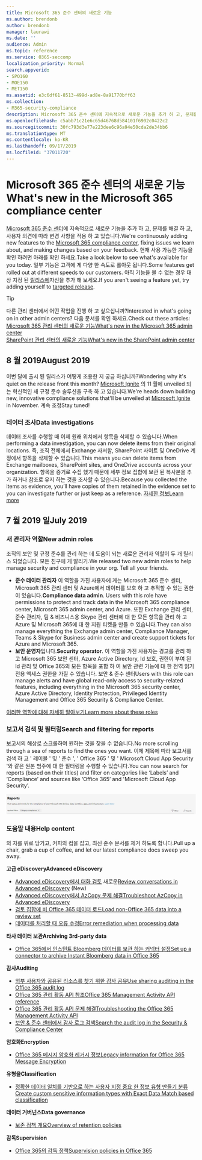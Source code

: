 ```yaml
---
title: Microsoft 365 준수 센터의 새로운 기능
ms.author: brendonb
author: brendonb
manager: laurawi
ms.date: ''
audience: Admin
ms.topic: reference
ms.service: O365-seccomp
localization_priority: Normal
search.appverid:
- SPO160
- MOE150
- MET150
ms.assetid: e3c6df61-8513-499d-ad8e-8a91770bff63
ms.collection:
- M365-security-compliance
description: Microsoft 365 준수 센터에 지속적으로 새로운 기능을 추가 하 고, 문제를 해결 하 고, 사용자 의견에 따라 변경 사항을 적용 하 고 있습니다. 이번 달에 제공 된 내용을 확인 합니다.
ms.openlocfilehash: c5abb71c21e6c65d46768d584101f6902c0422c2
ms.sourcegitcommit: 30fc793d3e77e223dee6c96a94e50cda2de34bb6
ms.translationtype: MT
ms.contentlocale: ko-KR
ms.lasthandoff: 09/17/2019
ms.locfileid: "37011720"
---
```

# <a name="whats-new-in-the-microsoft-365-compliance-center"></a><span data-ttu-id="01385-104">Microsoft 365 준수 센터의 새로운 기능</span><span class="sxs-lookup"><span data-stu-id="01385-104">What's new in the Microsoft 365 compliance center</span></span>

<span data-ttu-id="01385-105">[Microsoft 365 준수 센터](microsoft-365-compliance-center.md)에 지속적으로 새로운 기능을 추가 하 고, 문제를 해결 하 고, 사용자 의견에 따라 변경 사항을 적용 하 고 있습니다.</span><span class="sxs-lookup"><span data-stu-id="01385-105">We're continuously adding new features to the [Microsoft 365 compliance center](microsoft-365-compliance-center.md), fixing issues we learn about, and making changes based on your feedback.</span></span> <span data-ttu-id="01385-106">현재 사용 가능한 기능을 확인 하려면 아래를 확인 하세요.</span><span class="sxs-lookup"><span data-stu-id="01385-106">Take a look below to see what's available for you today.</span></span> <span data-ttu-id="01385-107">일부 기능은 고객에 게 다양 한 속도로 롤아웃 됩니다.</span><span class="sxs-lookup"><span data-stu-id="01385-107">Some features get rolled out at different speeds to our customers.</span></span> <span data-ttu-id="01385-108">아직 기능을 볼 수 없는 경우 대상 지정 된 [릴리스에](https://docs.microsoft.com/office365/admin/manage/release-options-in-office-365)자신을 추가 해 보세요.</span><span class="sxs-lookup"><span data-stu-id="01385-108">If you aren't seeing a feature yet, try adding yourself to [targeted release](https://docs.microsoft.com/office365/admin/manage/release-options-in-office-365).</span></span>

> [!TIP]
> <span data-ttu-id="01385-109">다른 관리 센터에서 어떤 작업을 진행 하 고 싶으십니까?</span><span class="sxs-lookup"><span data-stu-id="01385-109">Interested in what's going on in other admin centers?</span></span> <span data-ttu-id="01385-110">다음 문서를 확인 하세요.</span><span class="sxs-lookup"><span data-stu-id="01385-110">Check out these articles:</span></span><br>[<span data-ttu-id="01385-111">Microsoft 365 관리 센터의 새로운 기능</span><span class="sxs-lookup"><span data-stu-id="01385-111">What's new in the Microsoft 365 admin center</span></span>](https://docs.microsoft.com/office365/admin/whats-new-in-preview?view=o365-worldwide)<br>[<span data-ttu-id="01385-112">SharePoint 관리 센터의 새로운 기능</span><span class="sxs-lookup"><span data-stu-id="01385-112">What's new in the SharePoint admin center</span></span>](https://docs.microsoft.com/sharepoint/what-s-new-in-admin-center)

## <a name="august-2019"></a><span data-ttu-id="01385-113">8 월 2019</span><span class="sxs-lookup"><span data-stu-id="01385-113">August 2019</span></span>

<span data-ttu-id="01385-114">이번 달에 출시 된 릴리스가 어떻게 조용한 지 궁금 하십니까?</span><span class="sxs-lookup"><span data-stu-id="01385-114">Wondering why it's quiet on the release front this month?</span></span> <span data-ttu-id="01385-115">[Microsoft Ignite](https://www.microsoft.com/ignite) 의 11 월에 unveiled 되는 혁신적인 새 규정 준수 솔루션을 구축 하 고 있습니다.</span><span class="sxs-lookup"><span data-stu-id="01385-115">We're heads down building new, innovative compliance solutions that'll be unveiled at [Microsoft Ignite](https://www.microsoft.com/ignite) in November.</span></span> <span data-ttu-id="01385-116">계속 조정</span><span class="sxs-lookup"><span data-stu-id="01385-116">Stay tuned!</span></span>

### <a name="data-investigations"></a><span data-ttu-id="01385-117">데이터 조사</span><span class="sxs-lookup"><span data-stu-id="01385-117">Data investigations</span></span>

<span data-ttu-id="01385-118">데이터 조사를 수행할 때 이제 원래 위치에서 항목을 삭제할 수 있습니다.</span><span class="sxs-lookup"><span data-stu-id="01385-118">When performing a data investigation, you can now delete items from their original locations.</span></span> <span data-ttu-id="01385-119">즉, 조직 전체에서 Exchange 사서함, SharePoint 사이트 및 OneDrive 계정에서 항목을 삭제할 수 있습니다.</span><span class="sxs-lookup"><span data-stu-id="01385-119">This means you can delete items from Exchange mailboxes, SharePoint sites, and OneDrive accounts across your organization.</span></span> <span data-ttu-id="01385-120">항목을 증거로 수집 했기 때문에 세부 정보 집합에 보관 된 복사본을 추가 하거나 참조로 유지 하는 것을 조사할 수 있습니다.</span><span class="sxs-lookup"><span data-stu-id="01385-120">Because you collected the items as evidence, you’ll have copies of them retained in the evidence set to you can investigate further or just keep as a reference.</span></span> [<span data-ttu-id="01385-121">자세한 정보</span><span class="sxs-lookup"><span data-stu-id="01385-121">Learn more</span></span>](datainvestigations/delete-items-from-original-locations.md)

## <a name="july-2019"></a><span data-ttu-id="01385-122">7 월 2019 일</span><span class="sxs-lookup"><span data-stu-id="01385-122">July 2019</span></span>

### <a name="new-admin-roles"></a><span data-ttu-id="01385-123">새 관리자 역할</span><span class="sxs-lookup"><span data-stu-id="01385-123">New admin roles</span></span>

<span data-ttu-id="01385-124">조직의 보안 및 규정 준수를 관리 하는 데 도움이 되는 새로운 관리자 역할이 두 개 릴리스 되었습니다. 모든 친구에 게 알리기.</span><span class="sxs-lookup"><span data-stu-id="01385-124">We released two new admin roles to help manage security and compliance in your org. Tell all your friends.</span></span>

- <span data-ttu-id="01385-125">**준수 데이터 관리자** 이 역할을 가진 사용자에 게는 Microsoft 365 준수 센터, Microsoft 365 관리 센터 및 Azure에서 데이터를 보호 하 고 추적할 수 있는 권한이 있습니다.</span><span class="sxs-lookup"><span data-stu-id="01385-125">**Compliance data admin**. Users with this role have permissions to protect and track data in the Microsoft 365 compliance center, Microsoft 365 admin center, and Azure.</span></span> <span data-ttu-id="01385-126">또한 Exchange 관리 센터, 준수 관리자, 팀 & 비즈니스용 Skype 관리 센터에 대 한 모든 항목을 관리 하 고 Azure 및 Microsoft 365에 대 한 지원 티켓을 만들 수 있습니다.</span><span class="sxs-lookup"><span data-stu-id="01385-126">They can also manage everything the Exchange admin center, Compliance Manager, Teams & Skype for Business admin center and create support tickets for Azure and Microsoft 365.</span></span>
- <span data-ttu-id="01385-127">**보안 운영자**입니다.</span><span class="sxs-lookup"><span data-stu-id="01385-127">**Security operator**.</span></span> <span data-ttu-id="01385-128">이 역할을 가진 사용자는 경고를 관리 하 고 Microsoft 365 보안 센터, Azure Active Directory, Id 보호, 권한이 부여 된 Id 관리 및 Office 365의 모든 항목을 포함 하 여 보안 관련 기능에 대 한 전역 읽기 전용 액세스 권한을 가질 수 있습니다. 보안 & 준수 센터</span><span class="sxs-lookup"><span data-stu-id="01385-128">Users with this role can manage alerts and have global read-only access to security-related features, including everything in the Microsoft 365 security center, Azure Active Directory, Identity Protection, Privileged Identity Management and Office 365 Security & Compliance Center.</span></span>

[<span data-ttu-id="01385-129">이러한 역할에 대해 자세히 알아보기</span><span class="sxs-lookup"><span data-stu-id="01385-129">Learn more about these roles</span></span>](https://docs.microsoft.com/office365/securitycompliance/permissions-microsoft-365-compliance-security)

### <a name="search-and-filtering-for-reports"></a><span data-ttu-id="01385-130">보고서 검색 및 필터링</span><span class="sxs-lookup"><span data-stu-id="01385-130">Search and filtering for reports</span></span>

<span data-ttu-id="01385-131">보고서의 해상로 스크롤하여 원하는 것을 찾을 수 없습니다.</span><span class="sxs-lookup"><span data-stu-id="01385-131">No more scrolling through a sea of reports to find the ones you want.</span></span> <span data-ttu-id="01385-132">이제 제목에 따라 보고서를 검색 하 고 ' 레이블 ' 및 ' 준수 ', ' Office 365 ' 및 ' Microsoft Cloud App Security '와 같은 원본 범주에 대 한 필터링을 수행할 수 있습니다.</span><span class="sxs-lookup"><span data-stu-id="01385-132">You can now search for reports (based on their titles) and filter on categories like ‘Labels’ and ‘Compliance’ and sources like ‘Office 365’ and 'Microsoft Cloud App Security’.</span></span>

![필터가 적용 된 보고서의 검색 및 필터 단추 화면 캡처](media/mcc_report_filtering.png)

### <a name="help-content"></a><span data-ttu-id="01385-134">도움말 내용</span><span class="sxs-lookup"><span data-stu-id="01385-134">Help content</span></span>

<span data-ttu-id="01385-135">의 자를 위로 당기고, 커피의 컵을 잡고, 최신 준수 문서를 제거 하도록 합니다.</span><span class="sxs-lookup"><span data-stu-id="01385-135">Pull up a chair, grab a cup of coffee, and let our latest compliance docs sweep you away.</span></span>

<span data-ttu-id="01385-136">**고급 eDiscovery**</span><span class="sxs-lookup"><span data-stu-id="01385-136">**Advanced eDiscovery**</span></span>
- <span data-ttu-id="01385-137">[Advanced eDiscovery에서 대화 검토](compliance20/conversation-review-sets.md) 새로운</span><span class="sxs-lookup"><span data-stu-id="01385-137">[Review conversations in Advanced eDiscovery](compliance20/conversation-review-sets.md) (New)</span></span>
- [<span data-ttu-id="01385-138">Advanced eDiscovery에서 AzCopy 문제 해결</span><span class="sxs-lookup"><span data-stu-id="01385-138">Troubleshoot AzCopy in Advanced eDiscovery</span></span>](compliance20/troubleshooting-azcopy.md)
- [<span data-ttu-id="01385-139">검토 집합에 비 Office 365 데이터 로드</span><span class="sxs-lookup"><span data-stu-id="01385-139">Load non-Office 365 data into a review set</span></span>](compliance20/load-non-office365-data.md)
- [<span data-ttu-id="01385-140">데이터를 처리할 때 오류 수정</span><span class="sxs-lookup"><span data-stu-id="01385-140">Error remediation when processing data</span></span>](compliance20/error-remediation.md)

<span data-ttu-id="01385-141">**타사 데이터 보관**</span><span class="sxs-lookup"><span data-stu-id="01385-141">**Archiving 3rd-party data**</span></span>
- [<span data-ttu-id="01385-142">Office 365에서 인스턴트 Bloomberg 데이터를 보관 하는 커넥터 설정</span><span class="sxs-lookup"><span data-stu-id="01385-142">Set up a connector to archive Instant Bloomberg data in Office 365</span></span>](archive-instant-bloomberg-data.md)

<span data-ttu-id="01385-143">**감사**</span><span class="sxs-lookup"><span data-stu-id="01385-143">**Auditing**</span></span>
- [<span data-ttu-id="01385-144">외부 사용자와 공유된 리소스를 찾기 위한 감사 공유</span><span class="sxs-lookup"><span data-stu-id="01385-144">Use sharing auditing in the Office 365 audit log</span></span>](use-sharing-auditing.md)
- [<span data-ttu-id="01385-145">Office 365 관리 활동 API 참조</span><span class="sxs-lookup"><span data-stu-id="01385-145">Office 365 Management Activity API reference</span></span>](https://docs.microsoft.com/office/office-365-management-api/office-365-management-activity-api-reference)
- [<span data-ttu-id="01385-146">Office 365 관리 활동 API 문제 해결</span><span class="sxs-lookup"><span data-stu-id="01385-146">Troubleshooting the Office 365 Management Activity API</span></span>](https://docs.microsoft.com/office/office-365-management-api/troubleshooting-the-office-365-management-activity-api)
- [<span data-ttu-id="01385-147">보안 & 준수 센터에서 감사 로그 검색</span><span class="sxs-lookup"><span data-stu-id="01385-147">Search the audit log in the Security & Compliance Center</span></span>](search-the-audit-log-in-security-and-compliance.md)

<span data-ttu-id="01385-148">**암호화**</span><span class="sxs-lookup"><span data-stu-id="01385-148">**Encryption**</span></span>
- [<span data-ttu-id="01385-149">Office 365 메시지 암호화 레거시 정보</span><span class="sxs-lookup"><span data-stu-id="01385-149">Legacy information for Office 365 Message Encryption</span></span>](legacy-information-for-message-encryption.md)

<span data-ttu-id="01385-150">**유형을**</span><span class="sxs-lookup"><span data-stu-id="01385-150">**Classification**</span></span>
- [<span data-ttu-id="01385-151">정확한 데이터 일치를 기반으로 하는 사용자 지정 중요 한 정보 유형 만들기 분류</span><span class="sxs-lookup"><span data-stu-id="01385-151">Create custom sensitive information types with Exact Data Match based classification</span></span>](create-custom-sensitive-information-types-with-exact-data-match-based-classification.md)

<span data-ttu-id="01385-152">**데이터 거버넌스**</span><span class="sxs-lookup"><span data-stu-id="01385-152">**Data governance**</span></span>
- [<span data-ttu-id="01385-153">보존 정책 개요</span><span class="sxs-lookup"><span data-stu-id="01385-153">Overview of retention policies</span></span>](retention-policies.md)

<span data-ttu-id="01385-154">**감독**</span><span class="sxs-lookup"><span data-stu-id="01385-154">**Supervision**</span></span>
- [<span data-ttu-id="01385-155">Office 365의 감독 정책</span><span class="sxs-lookup"><span data-stu-id="01385-155">Supervision policies in Office 365</span></span>](supervision-policies.md)